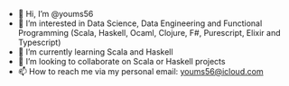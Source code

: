 - 👋 Hi, I’m @youms56
- 👀 I’m interested in Data Science, Data Engineering and Functional Programming (Scala, Haskell, Ocaml, Clojure, F#, Purescript, Elixir and Typescript)
- 🌱 I’m currently learning Scala and Haskell
- 💞️ I’m looking to collaborate on Scala or Haskell projects
- 📫 How to reach me via my personal email: youms56@icloud.com

<!---
youms56/youms56 is a ✨ special ✨ repository because its `README.md` (this file) appears on your GitHub profile.
You can click the Preview link to take a look at your changes.
--->
